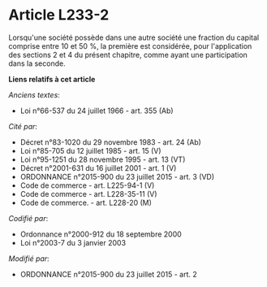 # Article L233-2

Lorsqu'une société possède dans une autre société une fraction du capital comprise entre 10 et 50 %, la première est
considérée,   pour l'application des sections 2 et 4 du présent chapitre, comme ayant une participation dans la seconde.

**Liens relatifs à cet article**

_Anciens textes_:

  - Loi n°66-537 du 24 juillet 1966 - art. 355 (Ab)

_Cité par_:

  - Décret n°83-1020 du 29 novembre 1983 - art. 24 (Ab)
  - Loi n°85-705 du 12 juillet 1985 - art. 15 (V)
  - Loi n°95-1251 du 28 novembre 1995 - art. 13 (VT)
  - Décret n°2001-631 du 16 juillet 2001 - art. 1 (V)
  - ORDONNANCE n°2015-900 du 23 juillet 2015 - art. 3 (VD)
  - Code de commerce - art. L225-94-1 (V)
  - Code de commerce - art. L228-35-11 (V)
  - Code de commerce. - art. L228-20 (M)

_Codifié par_:

  - Ordonnance n°2000-912 du 18 septembre 2000
  - Loi n°2003-7 du 3 janvier 2003

_Modifié par_:

  - ORDONNANCE n°2015-900 du 23 juillet 2015 - art. 2
